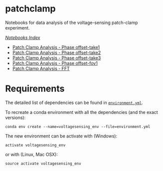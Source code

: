 # patchclamp

Notebooks for data analysis of the voltage-sensing patch-clamp experiment.

*[Notebooks Index](http://nbviewer.ipython.org/github/tritemio/voltagesensing/tree/master/)*

- [Patch Clamp Analysis - Phase offset-take1](http://nbviewer.ipython.org/github/tritemio/voltagesensing/blob/master/Patch%20Clamp%20Analysis%20-%20Phase%20offset-take1.ipynb)
- [Patch Clamp Analysis - Phase offset-take2](http://nbviewer.ipython.org/github/tritemio/voltagesensing/blob/master/Patch%20Clamp%20Analysis%20-%20Phase%20offset-take2.ipynb)
- [Patch Clamp Analysis - Phase offset-take3](http://nbviewer.ipython.org/github/tritemio/voltagesensing/blob/master/Patch%20Clamp%20Analysis%20-%20Phase%20offset-take3.ipynb)
- [Patch Clamp Analysis - Phase offset-fov1](http://nbviewer.ipython.org/github/tritemio/voltagesensing/blob/master/Patch%20Clamp%20Analysis%20-%20Phase%20offset-fov1.ipynb)
- [Patch Clamp Analysis - FFT](http://nbviewer.ipython.org/github/tritemio/voltagesensing/blob/master/Patch%20Clamp%20Analysis%20-%20FFT.ipynb)

# Requirements

The detailed list of dependencies can be found in [`environment.yml`](https://github.com/tritemio/voltagesensing/blob/master/environment.yml).

To recreate a conda environment with all the dependencies (and the exact versions):

```
conda env create --name=voltagesensing_env --file=environment.yml
```

The new environment can be activate with (Windows):

```
activate voltagesensing_env
```

or with (Linux, Mac OSX):

```
source activate voltagesensing_env
```





